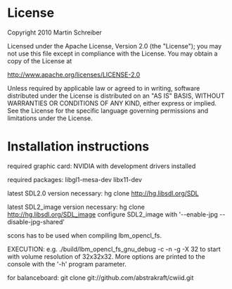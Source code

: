 
# License

Copyright 2010 Martin Schreiber

Licensed under the Apache License, Version 2.0 (the "License");
you may not use this file except in compliance with the License.
You may obtain a copy of the License at

http://www.apache.org/licenses/LICENSE-2.0

Unless required by applicable law or agreed to in writing, software
distributed under the License is distributed on an "AS IS" BASIS,
WITHOUT WARRANTIES OR CONDITIONS OF ANY KIND, either express or implied.
See the License for the specific language governing permissions and
limitations under the License.



# Installation instructions


required graphic card: NVIDIA with development drivers installed

required packages:
	libgl1-mesa-dev
	libx11-dev


latest SDL2.0 version necessary:
	hg clone http://hg.libsdl.org/SDL

latest SDL2_image version necessary:
	hg clone http://hg.libsdl.org/SDL_image
	configure SDL2_image with '--enable-jpg --disable-jpg-shared'



scons has to be used when compiling lbm_opencl_fs.


EXECUTION:
	e.g.
	./build/lbm_opencl_fs_gnu_debug  -c -n -g -X 32
	to start with volume resolution of 32x32x32.
	More options are printed to the console with the '-h' program parameter.


for balanceboard:
	git clone git://github.com/abstrakraft/cwiid.git
